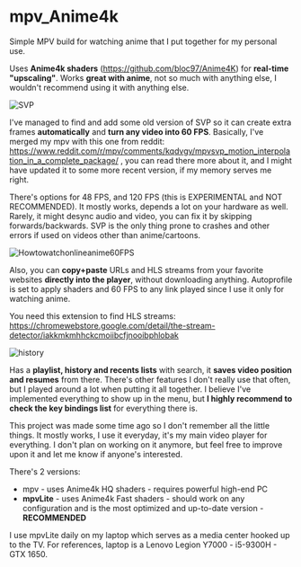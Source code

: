 # mpv_Anime4k

Simple MPV build for watching anime that I put together for my personal use. 

Uses **Anime4k shaders** (https://github.com/bloc97/Anime4K) for **real-time "upscaling"**.
Works **great with anime**, not so much with anything else, I wouldn't recommend using it with anything else.

![SVP](https://github.com/user-attachments/assets/15b72851-f7e7-428d-8fc3-203bd0613fe7)

I've managed to find and add some old version of SVP so it can create extra frames **automatically** and **turn any video into 60 FPS**.
Basically, I've merged my mpv with this one from reddit: https://www.reddit.com/r/mpv/comments/kqdvgv/mpvsvp_motion_interpolation_in_a_complete_package/ , you can read there more about it, and I might have updated it to some more recent version, if my memory serves me right.

There's options for 48 FPS, and 120 FPS (this is EXPERIMENTAL and NOT RECOMMENDED). It mostly works, depends a lot on your hardware as well. Rarely, it might desync audio and video, you can fix it by skipping forwards/backwards. SVP is the only thing prone to crashes and other errors if used on videos other than anime/cartoons. 

![Howtowatchonlineanime60FPS](https://github.com/user-attachments/assets/e4c1d25e-57e2-4a86-ad77-fbf08be2f4de)

Also, you can **copy+paste** URLs and HLS streams from your favorite websites **directly into the player**, without downloading anything. Autoprofile is set to apply shaders and 60 FPS to any link played since I use it only for watching anime. 

You need this extension to find HLS streams: https://chromewebstore.google.com/detail/the-stream-detector/iakkmkmhhckcmoiibcfjnooibphlobak

![history](https://github.com/user-attachments/assets/00c4f774-f9e3-4280-8d3d-16c9261bd2b1)

Has a **playlist, history and recents lists** with search, it **saves video position and resumes** from there. 
There's other features I don't really use that often, but I played around a lot when putting it all together.
I believe I've implemented everything to show up in the menu, but **I highly recommend to check the key bindings list** for everything there is. 

This project was made some time ago so I don't remember all the little things. It mostly works, I use it everyday, it's my main video player for everything. I don't plan on working on it anymore, but feel free to improve upon it and let me know if anyone's interested.

There's 2 versions: 

- mpv      - uses Anime4k HQ shaders - requires powerful high-end PC
- **mpvLite**  - uses Anime4k Fast shaders - should work on any configuration and is the most optimized and up-to-date version - **RECOMMENDED**

I use mpvLite daily on my laptop which serves as a media center hooked up to the TV.
For references, laptop is a Lenovo Legion Y7000 - i5-9300H - GTX 1650.

